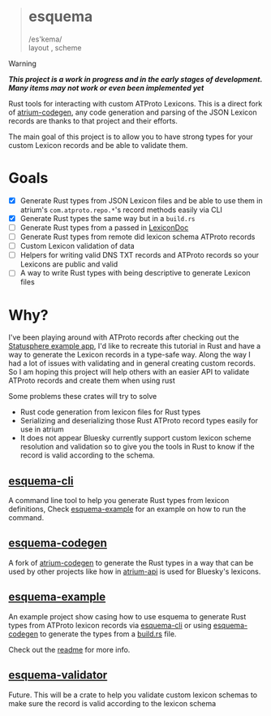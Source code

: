 > # esquema
> /es'kema/ \
> layout , scheme

> [!WARNING]
> ***This project is a work in progress and in the early stages of development. Many items may not work or even been
implemented yet***

Rust tools for interacting with custom ATProto Lexicons.
This is a direct fork of [atrium-codegen](https://github.com/sugyan/atrium/tree/main/lexicon/atrium-codegen), any code
generation and parsing of the JSON Lexicon records are thanks to that project and their efforts.

The main goal of this project is to allow you to have strong types for your custom Lexicon records and be able to
validate them.

# Goals

- [x] Generate Rust types from JSON Lexicon files and be able to use them in atrium's `com.atproto.repo.*`'s record
  methods easily via CLI
- [x] Generate Rust types the same way but in a `build.rs`
- [ ] Generate Rust types from a passed in [LexiconDoc](https://github.com/sugyan/atrium/blob/f162f815a04b5ecb0421b390d521c883c41d5f75/lexicon/atrium-lex/src/lib.rs#L16)
- [ ] Generate Rust types from remote did lexicon schema ATProto records
- [ ] Custom Lexicon validation of data
- [ ] Helpers for writing valid DNS TXT records and ATProto records so your Lexicons are public and valid
- [ ] A way to write Rust types with being descriptive to generate Lexicon files

# Why?

I've been playing around with ATProto records after checking out
the [Statusphere example app](https://atproto.com/guides/applications), I'd like to recreate this tutorial in Rust and
have a way to generate the Lexicon records in a type-safe way. Along the way I had a lot of issues with validating and
in general creating custom records. So I am hoping this project will help others with an easier API to validate ATProto
records and create them when using rust

Some problems these crates will try to solve

- Rust code generation from lexicon files for Rust types
- Serializing and deserializing those Rust ATProto record types easily for use in atrium
- It does not appear Bluesky currently support custom lexicon scheme resolution and validation so to give you the tools
  in Rust to know if the record is valid according to the schema.

## [esquema-cli](./esquema-cli)

A command line tool to help you generate Rust types from lexicon definitions,
Check [esquema-example](#esquema-example) for an example on how to run the command.

## [esquema-codegen](./esquema-codegen)

A fork of [atrium-codegen](https://github.com/sugyan/atrium/tree/main/lexicon/atrium-codegen) to generate the Rust types
in a way that can be used by other projects like how
in [atrium-api](https://github.com/sugyan/atrium/tree/main/atrium-api/src) is used for Bluesky's lexicons.

## [esquema-example](./esquema-example)
An example project show casing how to use esquema to generate Rust types from ATProto lexicon records via [esquema-cli](./esquema-cli/) or using [esquema-codegen](./esquema-codegen/) to generate the types from a [build.rs](./esquema-example/build.rs) file.


Check out the [readme](./esquema-example/README.md) for more info.

## [esquema-validator](./esquema-validator)

Future. This will be a crate to help you validate custom lexicon schemas to make sure the record is valid according to
the lexicon schema